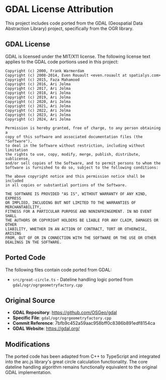 # GDAL License Attribution

This project includes code ported from the GDAL (Geospatial Data Abstraction Library) project, specifically from the OGR library.

## GDAL License

GDAL is licensed under the MIT/X11 license. The following license text applies to the GDAL code portions used in this project:

```
Copyright (c) 2000, Frank Warmerdam
Copyright (c) 2008-2014, Even Rouault <even.rouault at spatialys.com>
Copyright (c) 2015, Faza Mahamood
Copyright (c) 2016, Ari Jolma
Copyright (c) 2017, Ari Jolma
Copyright (c) 2018, Ari Jolma
Copyright (c) 2019, Ari Jolma
Copyright (c) 2020, Ari Jolma
Copyright (c) 2021, Ari Jolma
Copyright (c) 2022, Ari Jolma
Copyright (c) 2023, Ari Jolma
Copyright (c) 2024, Ari Jolma

Permission is hereby granted, free of charge, to any person obtaining a
copy of this software and associated documentation files (the "Software"),
to deal in the Software without restriction, including without limitation
the rights to use, copy, modify, merge, publish, distribute, sublicense,
and/or sell copies of the Software, and to permit persons to whom the
Software is furnished to do so, subject to the following conditions:

The above copyright notice and this permission notice shall be included
in all copies or substantial portions of the Software.

THE SOFTWARE IS PROVIDED "AS IS", WITHOUT WARRANTY OF ANY KIND, EXPRESS
OR IMPLIED, INCLUDING BUT NOT LIMITED TO THE WARRANTIES OF MERCHANTABILITY,
FITNESS FOR A PARTICULAR PURPOSE AND NONINFRINGEMENT. IN NO EVENT SHALL
THE AUTHORS OR COPYRIGHT HOLDERS BE LIABLE FOR ANY CLAIM, DAMAGES OR OTHER
LIABILITY, WHETHER IN AN ACTION OF CONTRACT, TORT OR OTHERWISE, ARISING
FROM, OUT OF OR IN CONNECTION WITH THE SOFTWARE OR THE USE OR OTHER
DEALINGS IN THE SOFTWARE.
```

## Ported Code

The following files contain code ported from GDAL:

- `src/great-circle.ts` - Dateline handling logic ported from `gdal/ogr/ogrgeometryfactory.cpp`

## Original Source

- **GDAL Repository**: https://github.com/OSGeo/gdal
- **Specific File**: `gdal/ogr/ogrgeometryfactory.cpp`
- **Commit Reference**: 7bfb9c452a59aac958bff0c8386b891edf8154ca
- **GDAL Website**: https://gdal.org/

## Modifications

The ported code has been adapted from C++ to TypeScript and integrated into the arc.js library's great circle calculation functionality. The core dateline handling algorithm remains functionally equivalent to the original GDAL implementation.
